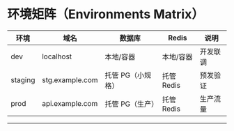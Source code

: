 # 环境矩阵（Environments Matrix）
| 环境 | 域名 | 数据库 | Redis | 说明 |
|---|---|---|---|---|
| dev | localhost | 本地/容器 | 本地/容器 | 开发联调 |
| staging | stg.example.com | 托管 PG（小规格） | 托管 Redis | 预发验证 |
| prod | api.example.com | 托管 PG（生产） | 托管 Redis | 生产流量 |

---
